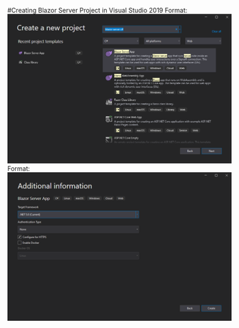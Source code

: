 #Creating Blazor Server Project in Visual Studio 2019
Format: ![/imgs/project%20type.PNG](/imgs/project%20type.PNG)
Format: ![project%20type%20framework.PNG](/imgs/project%20type%20framework.PNG)
